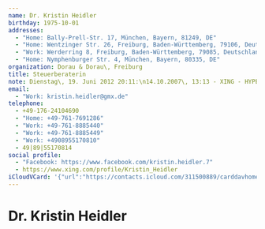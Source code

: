```yaml
---
name: Dr. Kristin Heidler
birthday: 1975-10-01
addresses:
  - "Home: Bally-Prell-Str. 17, München, Bayern, 81249, DE"
  - "Home: Wentzinger Str. 26, Freiburg, Baden-Württemberg, 79106, Deutschland"
  - "Work: Werderring 8, Freiburg, Baden-Württemberg, 79085, Deutschland"
  - "Home: Nymphenburger Str. 4, München, Bayern, 80335, DE"
organization: Dorau & Dorau\, Freiburg
title: Steuerberaterin
note: Dienstag\, 19. Juni 2012 20:11:\n14.10.2007\, 13:13 - XING - HYPERLINK\"http://www.xing.com<sn>id:100000004712404/friendof:1443652815</sn>\" http://www.xing.com<sn>id:100000004712404/friendof:1443652815</sn>\n------------------------------------------------------------------\n14.10.2007\, 13:13- XING - HYPERLINK \"http://www.xing.com<sn>id:100000004712404/friendof:1443652815</sn>\" http://www.xing.com<sn>id:100000004712404/friendof:1443652815</sn>
email:
  - "Work: kristin.heidler@gmx.de"
telephone:
  - +49-176-24104690
  - "Home: +49-761-7691286"
  - "Work: +49-761-8885440"
  - "Work: +49-761-8885449"
  - "Work: +4908955170810"
  - 49|89|55170814
social profile:
  - "Facebook: https://www.facebook.com/kristin.heidler.7"
  - https://www.xing.com/profile/Kristin_Heidler
iCloudVCard: '{"url":"https://contacts.icloud.com/311500889/carddavhome/card/D52532EC-1A82-4043-8CE7-A00C34BC12F7.vcf","etag":"\"kmfhb7xf\"","data":"BEGIN:VCARD\r\nVERSION:3.0\r\nFN:\r\nN:Heidler;Kristin;;Dr.;\r\nUID:D275E326-10AC-40E6-9D8C-893EB3138A38\r\nBDAY;VALUE=date:1975-10-01\r\nADR;TYPE=HOME:;;Bally-Prell-Str. 17;München;Bayern;81249;DE;\r\nADR;TYPE=HOME:;;Wentzinger Str. 26;Freiburg;Baden-Württemberg;79106;Deutsch\r\n land;\r\nADR;TYPE=WORK:;;Werderring 8;Freiburg;Baden-Württemberg;79085;Deutschland;\r\nADR;TYPE=HOME:;;Nymphenburger Str. 4;München;Bayern;80335;DE;\r\nWP1.X-ABLABEL:Home\r\nWP2.X-ABLABEL:Work\r\nitem0.X-ABLABEL:xing\r\nPRODID:ez-vcard 0.9.13-fc\r\nREV:2022-12-10T04:50:40Z\r\nORG:Dorau & Dorau\\, Freiburg;\r\nTITLE:Steuerberaterin\r\nNOTE:Dienstag\\, 19. Juni 2012 20:11:\\n14.10.2007\\, 13:13 - XING - HYPERLINK\r\n \\\"http://www.xing.com<sn>id:100000004712404/friendof:1443652815</sn>\\\" http\r\n ://www.xing.com<sn>id:100000004712404/friendof:1443652815</sn>\\n-----------\r\n -------------------------------------------------------\\n14.10.2007\\, 13:13\r\n - XING - HYPERLINK \\\"http://www.xing.com<sn>id:100000004712404/friendof:144\r\n 3652815</sn>\\\" http://www.xing.com<sn>id:100000004712404/friendof:144365281\r\n 5</sn>\r\nEMAIL;TYPE=WORK:kristin.heidler@gmx.de\r\nPHOTO;VALUE=uri:https://gateway.icloud.com/contacts/311500889/ck/card/7113f\r\n 68bfcd388555c97edf906d6988b\r\nTEL;TYPE=CELL:+49-176-24104690\r\nTEL;TYPE=HOME:+49-761-7691286\r\nTEL;TYPE=WORK:+49-761-8885440\r\nTEL;TYPE=WORK:+49-761-8885449\r\nTEL;TYPE=WORK:+4908955170810\r\nTEL:49|89|55170814\r\nX-SOCIALPROFILE;TYPE=facebook;X-USER=kristin.heidler.7;X-USERID=10000000471\r\n 2404;X-DISPLAYNAME=Kristin Heidler:https://www.facebook.com/kristin.heidler\r\n .7\r\nitem0.X-SOCIALPROFILE;X-USER=Kristin_Heidler:https://www.xing.com/profile/K\r\n ristin_Heidler\r\nEND:VCARD"}'
---
```

# Dr. Kristin Heidler